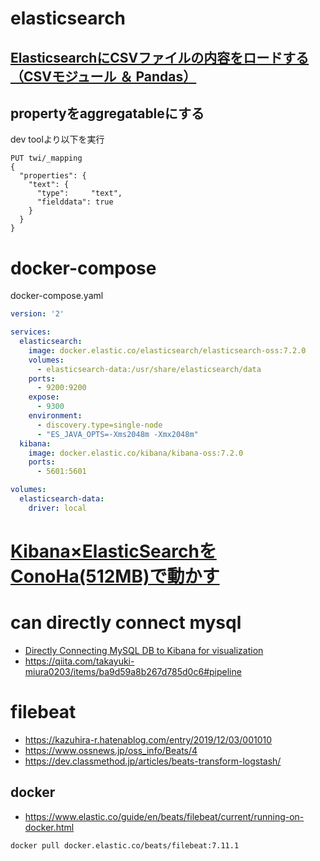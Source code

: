 # elasticsearch
## [ElasticsearchにCSVファイルの内容をロードする（CSVモジュール ＆ Pandas）](https://kazuhira-r.hatenablog.com/entry/2020/01/01/012853)

## propertyをaggregatableにする
dev toolより以下を実行
```
PUT twi/_mapping
{
  "properties": {
    "text": { 
      "type":     "text",
      "fielddata": true
    }
  }
}
```


# docker-compose
docker-compose.yaml 
```yaml
version: '2'

services:
  elasticsearch:
    image: docker.elastic.co/elasticsearch/elasticsearch-oss:7.2.0
    volumes:
      - elasticsearch-data:/usr/share/elasticsearch/data
    ports:
      - 9200:9200
    expose:
      - 9300
    environment:
      - discovery.type=single-node
      - "ES_JAVA_OPTS=-Xms2048m -Xmx2048m"
  kibana:
    image: docker.elastic.co/kibana/kibana-oss:7.2.0
    ports:
      - 5601:5601

volumes:
  elasticsearch-data:
    driver: local
```

# [Kibana×ElasticSearchをConoHa(512MB)で動かす](https://country-dev.hatenablog.com/entry/2017/09/25/000759)

# can directly connect mysql
- [Directly Connecting MySQL DB to Kibana for visualization](https://discuss.elastic.co/t/directly-connecting-mysql-db-to-kibana-for-visualization/239982)
- https://qiita.com/takayuki-miura0203/items/ba9d59a8b267d785d0c6#pipeline

# filebeat
- https://kazuhira-r.hatenablog.com/entry/2019/12/03/001010
- https://www.ossnews.jp/oss_info/Beats/4
- https://dev.classmethod.jp/articles/beats-transform-logstash/

## docker
- https://www.elastic.co/guide/en/beats/filebeat/current/running-on-docker.html
```
docker pull docker.elastic.co/beats/filebeat:7.11.1
```

<!--stackedit_data:
eyJoaXN0b3J5IjpbMTIyODg1NTEwNSwzMjIyOTYwMCwtODAwMT
QzMDY4LC0xNTQ0MzI0MTU4XX0=
-->